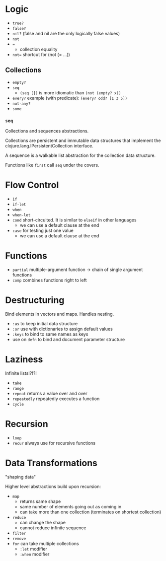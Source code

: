 
Logic
=====

  - `true?`
  - `false?`
  - `nil?` (false and nil are the only logically false values)
  - `not`
  - `=`
    - collection equality
  - `not=` shortcut for (not (= ...))


Collections
-----------

  - `empty?`
  - `seq`
    - `(seq [])` is more idiomatic than `(not (empty? x))`
  - `every?` example (with predicate): `(every? odd? [1 3 5])`
  - `not-any?`
  - `some`


### `seq`

Collections and sequences abstractions.

Collections are persistent and immutable data structures that implement the clojure.lang.IPersistentCollection interface.

A sequence is a walkable list abstraction for the collection data structure.

Functions like `first` call `seq` under the covers.


Flow Control
============

  - `if`
  - `if-let`
  - `when`
  - `when-let`
  - `cond` short-circuited. It is similar to `elseif` in other languages
    - we can use a default clause at the end
  - `case` for testing just one value
    - we can use a default clause at the end


Functions
=========

  - `partial` multiple-argument function -> chain of single argument functions
  - `comp` combines functions right to left


Destructuring
=============

Bind elements in vectors and maps. Handles nesting.

  - `:as` to keep initial data structure
  - `:or` use with dictionaries to assign default values
  - `:keys` to bind to same names as keys
  - use on `defn` to bind and document parameter structure


Laziness
========

Infinite lists!?!?!

  - `take`
  - `range`
  - `repeat` returns a value over and over
  - `repeatedly` repeatedly executes a function
  - `cycle`


Recursion
=========

  - `loop`
  - `recur` always use for recursive functions


Data Transformations
====================

"shaping data"

Higher level abstractions build upon recursion:

  - `map`
    - returns same shape
    - same number of elements going out as coming in
    - can take more than one collection (terminates on shortest collection)
  - `reduce`
    - can change the shape
    - cannot reduce infinite sequence
  - `filter`
  - `remove`
  - `for` can take multiple collections
    - `:let` modifier
    - `:when` modifier
